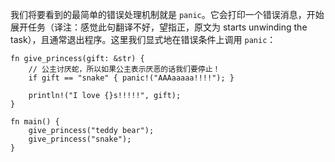 我们将要看到的最简单的错误处理机制就是 `panic`。它会打印一个错误消息，开始展开任务（译注：感觉此句翻译不好，望指正，原文为 starts unwinding the task），且通常退出程序。这里我们显式地在错误条件上调用 `panic`：

```rust,editalbe,ignore,mdbook-runnable
fn give_princess(gift: &str) {
    // 公主讨厌蛇，所以如果公主表示厌恶的话我们要停止！
    if gift == "snake" { panic!("AAAaaaaa!!!!"); }

    println!("I love {}s!!!!!", gift);
}

fn main() {
    give_princess("teddy bear");
    give_princess("snake");
}
```
